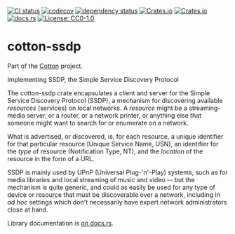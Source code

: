 [![CI status](https://github.com/pdh11/cotton/actions/workflows/ci.yml/badge.svg)](https://github.com/pdh11/cotton/actions)
[![codecov](https://codecov.io/gh/pdh11/cotton/branch/main/graph/badge.svg?token=SMSZEPGRHA)](https://codecov.io/gh/pdh11/cotton)
[![dependency status](https://deps.rs/repo/github/pdh11/cotton/status.svg)](https://deps.rs/repo/github/pdh11/cotton)
[![Crates.io](https://img.shields.io/crates/v/cotton-ssdp)](https://crates.io/crates/cotton-ssdp)
[![Crates.io](https://img.shields.io/crates/d/cotton-ssdp)](https://crates.io/crates/cotton-ssdp)
[![docs.rs](https://img.shields.io/docsrs/cotton-ssdp)](https://docs.rs/cotton-ssdp/latest/cotton_ssdp/)
[![License: CC0-1.0](https://img.shields.io/badge/License-CC0_1.0-lightgrey.svg)](http://creativecommons.org/publicdomain/zero/1.0/)

# cotton-ssdp

Part of the [Cotton](https://github.com/pdh11/cotton) project.

Implementing SSDP, the Simple Service Discovery Protocol

The cotton-ssdp crate encapsulates a client and server for the
Simple Service Discovery Protocol (SSDP), a mechanism for
discovering available _resources_ (services) on local networks. A
 _resource_ might be a streaming-media server, or a router, or a
network printer, or anything else that someone might want to
search for or enumerate on a network.

What is advertised, or discovered, is, for each resource, a unique
identifier for that particular resource (Unique Service Name,
USN), an identifier for the _type_ of resource (Notification Type,
NT), and the _location_ of the resource in the form of a URL.

SSDP is mainly used by UPnP (Universal Plug-'n'-Play) systems,
such as for media libraries and local streaming of music and video
-- but the mechanism is quite generic, and could as easily be used
for any type of device or resource that must be discoverable over
a network, including in *ad hoc* settings which don't necessarily
have expert network administrators close at hand.

Library documentation is [on
docs.rs](https://docs.rs/cotton-netif/latest/cotton_ssdp/).
